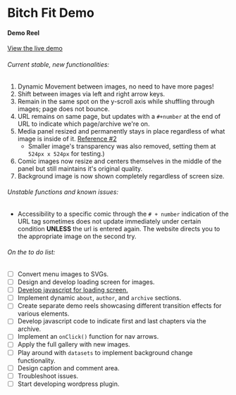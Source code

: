 # Bitch Fit Demo
#### Demo Reel


[View the live demo](https://achaacha.github.io/Bitch-Fit-Demo/)

###### Current stable, new functionalities:
1. Dynamic Movement between images, no need to have more pages!
2. Shift between images via left and right arrow keys.
3. Remain in the same spot on the y-scroll axis while shuffling through images; page does not bounce.
4. URL remains on same page, but updates with a `#+number` at the end of URL to indicate which page/archive we're on.
5. Media panel resized and permanently stays in place regardless of what image is inside of it. [Reference #2](https://achaacha.github.io/Bitch-Fit-Demo/index.html#2)
   - Smaller image's transparency was also removed, setting them at `524px x 524px` for testing.)
6. Comic images now resize and centers themselves in the middle of the panel but still maintains it's original quality.
7. Background image is now shown completely regardless of screen size.


###### Unstable functions and known issues:
- Accessibility to a specific comic through the `# + number` indication of the URL tag sometimes does not update immediately under certain condition **UNLESS** the url is entered again. The website directs you to the appropriate image on the second try.

###### On the to do list:
- [ ] Convert menu images to SVGs.
- [ ] Design and develop loading screen for images.
- [ ] [Develop javascript for loading screen.](https://github.com/desandro/imagesloaded) 
- [ ] Implement dynamic `about`, `author`, and `archive` sections.
- [ ] Create separate demo reels showcasing different transition effects for various elements.
- [ ] Develop javascript code to indicate first and last chapters via the archive.
- [ ] Implement an `onClick()` function for nav arrows.
- [ ] Apply the full gallery with new images.
- [ ] Play around with `datasets` to implement background change functionality.
- [ ] Design caption and comment area.
- [ ] Troubleshoot issues.
- [ ] Start developing wordpress plugin.
